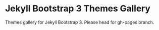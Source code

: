 Jekyll Bootstrap 3 Themes Gallery
=======

Themes gallery for Jekyll Bootstrap 3. Please head for gh-pages branch.
